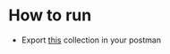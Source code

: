 # How to run
- Export [this](https://raw.githubusercontent.com/Mridul021/Shipmnts_Mridul_20BCP181/assignment/postman_collection.json) collection in your postman
